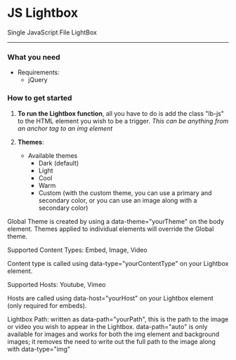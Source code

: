 # JS Lightbox
Single JavaScript File LightBox

---
### What you need
* Requirements:
    * jQuery

### How to get started
1. **To run the Lightbox function**, all you have to do is add the class "lb-js" to the HTML element you wish to be a trigger. *This can be anything from an anchor tag to an img element*

2. **Themes**:
    * Available themes
        * Dark (default)
        * Light
        * Cool
        * Warm
        * Custom (with the custom theme, you can use a primary and secondary color, or you can use an image along with a secondary color)

Global Theme is created by using a data-theme="yourTheme" on the body element.
Themes applied to individual elements will override the Global theme.


Supported Content Types: Embed, Image, Video

Content type is called using data-type="yourContentType" on your Lightbox element.


Supported Hosts: Youtube, Vimeo

Hosts are called using data-host="yourHost" on your Lightbox element (only required for embeds).

Lightbox Path: written as data-path="yourPath", this is the path to the image or video you wish to appear in the Lightbox. data-path="auto" is only available for images and works for both the img element and background images; it removes the need to write out the full path to the image along with data-type="img"
